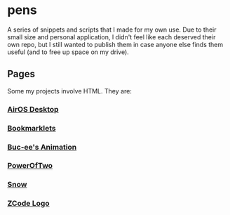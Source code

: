 # pens

A series of snippets and scripts that I made for my own use. Due to their small size and personal application, I didn't feel like each deserved their own repo, but I still wanted to publish them in case anyone else finds them useful (and to free up space on my drive).

## Pages

Some my projects involve HTML. They are:

### [AirOS Desktop](./air-os)

### [Bookmarklets](./bookmarklets)

### [Buc-ee's Animation](./buccees/bucees.html)

### [PowerOfTwo](./power-of-two/power-of-two.html)

### [Snow](./snow/snow.html)

### [ZCode Logo](./zcode-logo/logo.html)

